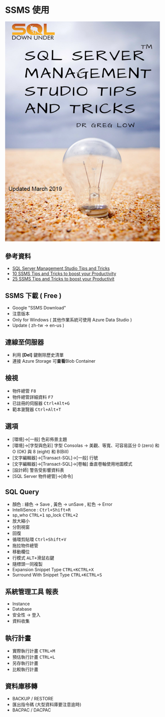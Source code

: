# SSMS 使用
![電子書](book.png)

## 參考資料
* [SQL Server Management Studio Tips and Tricks](https://blog.greglow.com/2018/04/24/free-ebook-sql-server-management-studio-tips-and-tricks/)
* [10 SSMS Tips and Tricks to boost your Productivity](https://www.sqlshack.com/10-ssms-tips-and-tricks-to-boost-your-productivity/)
* [25 SSMS Tips and Tricks to boost your Productivit](https://www.sqlsaturday.com/SessionDownload.aspx?suid=16388)

## SSMS 下載 \( Free \)
* Google "SSMS Download"
* 注意版本
* Only for Windows \( 其他作業系統可使用 Azure Data Studio \)
* Update \( zh-tw →  en-us \)


## 連線至伺服器
* 利用 **[Del]** 鍵刪除歷史清單
* 連接 Azure Storage 可**查看**Blob Container


## 檢視
* 物件總管 <kbd>F8</kbd>
* 物件總管詳細資料 <kbd>F7<kbd>
* 已註冊的伺服器 <kbd>Ctrl+Alt+G</kbd>
* 範本瀏覽器 <kbd>Ctrl+Alt+T</kbd>


## 選項
* \[環境\]→\[一般\] 色彩佈景主題 
* \[環境\]→\[字型與色彩\] 字型 Consolas → 美觀、等寬、可容易區分 0 \(zero\) 和 O \(OK\) 與 8 \(eight\) 和 B\(Bill\)
* \[文字編輯器\]→\[Transact-SQL\]→\[一般\] 行號
* \[文字編輯器\]→\[Transact-SQL\]→\[卷軸\] 垂直卷軸使用地圖模式
* \[設計師\] 警告受影響資料表
* \[SQL Server 物件總管\]→\[命令\] 


## SQL Query
* 顏色 : 綠色 → Save , 黃色 → unSave , 紅色 → Error
* IntelliSence : <kbd>Ctrl+Shift+R</kbd>
* sp_who <kbd>CTRL+1</kbd> sp_lock <kbd>CTRL+2</kbd>
* 放大縮小
* 分割視窗
* 回復
* 循環剪貼環 <kbd>Ctrl+Shift+V</kbd>
* 拖拉物件總管
* 移動欄位
* 行模式 <kbd>ALT+滑鼠右鍵</kbd>
* 隨標頭一同複製
* Expansion Snippet Type <kbd>CTRL+K</kbd><kbd>CTRL+X</kbd>
* Surround With Snippet Type <kbd>CTRL+K</kbd><kbd>CTRL+S</kbd>


## 系統管理工具 報表
* Instance 
* Database 
* 安全性 → 登入 
* 資料收集 

## 執行計畫
* 實際執行計畫 <kbd>CTRL+M</kbd>
* 預估執行計畫 <kbd>CTRL+L</kbd>
* 另存執行計畫
* 比較執行計畫


## 資料庫移轉
* BACKUP / RESTORE
* 匯出指令碼 \(大型資料庫要注意逾時\)
* BACPAC / DACPAC
